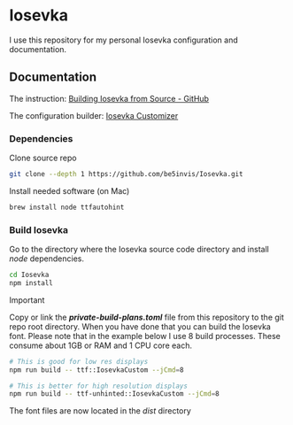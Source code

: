 # Iosevka

I use this repository for my personal Iosevka configuration and documentation.

## Documentation

The instruction:
[Building Iosevka from Source - GitHub](https://github.com/be5invis/Iosevka/blob/main/doc/custom-build.md)

The configuration builder:
[Iosevka Customizer](https://typeof.net/Iosevka/customizer)

### Dependencies

Clone source repo

```sh
git clone --depth 1 https://github.com/be5invis/Iosevka.git
```

Install needed software (on Mac)

```sh
brew install node ttfautohint
```

### Build Iosevka

Go to the directory where the Iosevka source code directory and install _node_
dependencies.

```sh
cd Iosevka
npm install
```

> [!IMPORTANT]
>
> Copy or link the **_private-build-plans.toml_** file from this repository to
> the git repo root directory. When you have done that you can build the Iosevka
> font. Please note that in the example below I use 8 build processes. These
> consume about 1GB or RAM and 1 CPU core each.

```sh
# This is good for low res displays
npm run build -- ttf::IosevkaCustom --jCmd=8

# This is better for high resolution displays
npm run build -- ttf-unhinted::IosevkaCustom --jCmd=8
```

The font files are now located in the _dist_ directory
